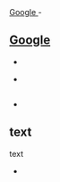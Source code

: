 <a href="www.google.com">
Google
</a>
-

<a href="www.google.com">Google</a>
-

<!-- c -->
-

<?php
?>
-

<pre>
</pre>
-

<?php
?>
text
-

text
<?php
?>
-
